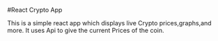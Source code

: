 #React Crypto App

This is a simple react app which displays live Crypto prices,graphs,and more.
It uses Api to give the current Prices of the coin.
